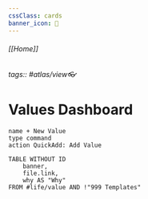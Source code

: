 ```yaml
---
cssClass: cards
banner_icon: 💎
---
```

###### [[Home]]
###### tags:: #atlas/view👓
# Values Dashboard

```button
name + New Value
type command
action QuickAdd: Add Value
```
```dataview
TABLE WITHOUT ID
	banner,
	file.link,
	why AS "Why"
FROM #life/value AND !"999 Templates"
```